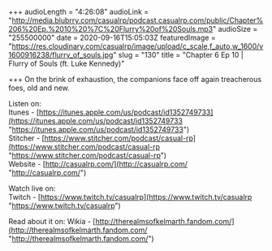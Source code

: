 +++
audioLength = "4:26:08"
audioLink = "http://media.blubrry.com/casualrp/podcast.casualrp.com/public/Chapter%206%20Ep.%2010%20%7C%20Flurry%20of%20Souls.mp3"
audioSize = "255500000"
date = 2020-09-16T15:05:03Z
featuredImage = "https://res.cloudinary.com/casualrp/image/upload/c_scale,f_auto,w_1600/v1600916238/flurry_of_souls.jpg"
slug = "130"
title = "Chapter 6 Ep 10 | Flurry of Souls (ft. Luke Kennedy)"

+++
On the brink of exhaustion, the companions face off again treacherous foes, old and new.   
  
Listen on:  
Itunes - [https://itunes.apple.com/us/podcast/id1352749733](https://itunes.apple.com/us/podcast/id1352749733 "https://itunes.apple.com/us/podcast/id1352749733")  
Stitcher - [https://www.stitcher.com/podcast/casual-rp](https://www.stitcher.com/podcast/casual-rp "https://www.stitcher.com/podcast/casual-rp")  
Website - [http://casualrp.com/](http://casualrp.com/ "http://casualrp.com/")

Watch live on:  
Twitch - [https://www.twitch.tv/casualrp](https://www.twitch.tv/casualrp "https://www.twitch.tv/casualrp")

Read about it on: Wikia - [http://therealmsofkelmarth.fandom.com/](http://therealmsofkelmarth.fandom.com/ "http://therealmsofkelmarth.fandom.com/")